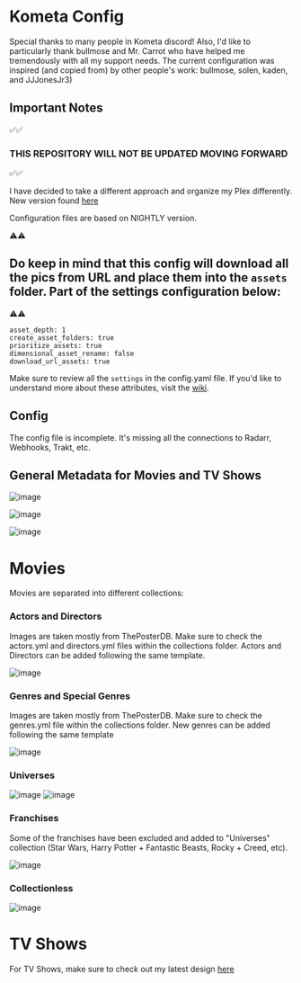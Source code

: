 # Kometa Config
Special thanks to many people in Kometa discord! Also, I'd like to particularly thank bullmose and Mr. Carrot who have helped me tremendously with all my support needs. 
The current configuration was inspired (and copied from) by other people's work: bullmose, solen, kaden, and JJJonesJr3)

## Important Notes

:white_check_mark::white_check_mark:<h3>**THIS REPOSITORY WILL NOT BE UPDATED MOVING FORWARD**</h3>:white_check_mark::white_check_mark:

I have decided to take a different approach and organize my Plex differently. New version found [here](https://github.com/goldcoin93/kometa-new)

Configuration files are based on NIGHTLY version.

:warning::warning:<h2>**Do keep in mind that this config will download all the pics from URL and place them into the `assets` folder. Part of the settings configuration below:**</h2>:warning::warning:
```
asset_depth: 1
create_asset_folders: true
prioritize_assets: true
dimensional_asset_rename: false
download_url_assets: true
```
Make sure to review all the `settings` in the config.yaml file.
If you'd like to understand more about these attributes, visit the [wiki](https://metamanager.wiki/en/nightly/config/settings/). 

## Config

The config file is incomplete. It's missing all the connections to Radarr, Webhooks, Trakt, etc.

## General Metadata for Movies and TV Shows

![image](https://github.com/goldcoin93/kometa-config1/assets/25493830/9bbf670d-da07-4db3-9c26-b5ce4721753b)

![image](https://github.com/goldcoin93/kometa-config1/assets/25493830/f570b9c9-6a02-40cd-a7b3-a316d026c032)

![image](https://github.com/goldcoin93/kometa-config1/assets/25493830/c562adf2-3ff0-4f55-afd8-2e2022e6cedd)

# Movies

Movies are separated into different collections:

### Actors and Directors

Images are taken mostly from ThePosterDB. Make sure to check the actors.yml and directors.yml files within the collections folder. Actors and Directors can be added following the same template.

![image](https://github.com/goldcoin93/kometa-config1/assets/25493830/0b9093ec-df91-42d5-bd7d-1cd27fc35226)

### Genres and Special Genres

Images are taken mostly from ThePosterDB. Make sure to check the genres.yml file within the collections folder. New genres can be added following the same template

![image](https://github.com/goldcoin93/kometa-config1/assets/25493830/e89f2548-19df-4909-9b50-40691a7e2d23)

### Universes

![image](https://github.com/goldcoin93/kometa-config1/assets/25493830/a253c147-2347-404c-8252-98931131930e) ![image](https://github.com/goldcoin93/kometa-config1/assets/25493830/390434d6-e13a-41af-aa5b-39e0be5d4bab)

### Franchises

Some of the franchises have been excluded and added to "Universes" collection (Star Wars, Harry Potter + Fantastic Beasts, Rocky + Creed, etc).

![image](https://github.com/goldcoin93/kometa-config1/assets/25493830/43fa9653-f9fc-41ad-85b7-e086325b63c2)


### Collectionless

![image](https://github.com/goldcoin93/kometa-config1/assets/25493830/e2820f84-1ff2-43bc-b57a-4b560cdb1788)

# TV Shows

For TV Shows, make sure to check out my latest design [here](https://github.com/goldcoin93/kometa-new)










